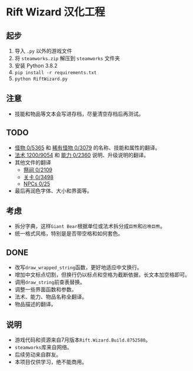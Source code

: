 # Rift Wizard 汉化工程

## 起步

1. 导入 `.py` 以外的游戏文件
2. 将 `steamworks.zip` 解压到 `steamworks` 文件夹
3. 安装 Python 3.8.2
4. `pip install -r requirements.txt`
5. `python RiftWizard.py`

## 注意

- 技能和物品等文本会写进存档，尽量清空存档后再测试。

## TODO

- [怪物 0/5365](Monsters.py) 和 [稀有怪物 0/3079](RareMonsters.py) 的名称、技能和属性的翻译。
- [法术 1200/9054](Spells.py) 和 [能力 0/2360](Upgrades.py) 说明、升级说明的翻译。
- 其他文件的翻译
  - [祭祠 0/2109](Shrines.py)
  - [关卡 0/3498](Level.py)
  - [NPCs 0/25](NPCs.py)
- 最后再润色字体、大小和界面等。

## 考虑

- 拆分字典，这样`Giant Bear`根据单位或法术拆分成`巨熊`和`召唤巨熊`。
- 统一格式风格，特别是是否带空格和如何套色。

## DONE

- 改写`draw_wrapped_string`函数，更好地适应中文换行。
- 增加中文标点切割，但换行仍以标点和空格为截断依据，长文本加空格即可。
- 调用`draw_string`前查表替换。
- 调整一些界面函数和参数。
- 法术、能力、物品名称全翻译。
- 物品描述的翻译。

## 说明

- 游戏代码和资源来自7月版本`Rift.Wizard.Build.8752580`。
- `steamworks`库来自网络。
- 后续劳动来自群友。
- 本项目仅供学习，绝不能商用。

